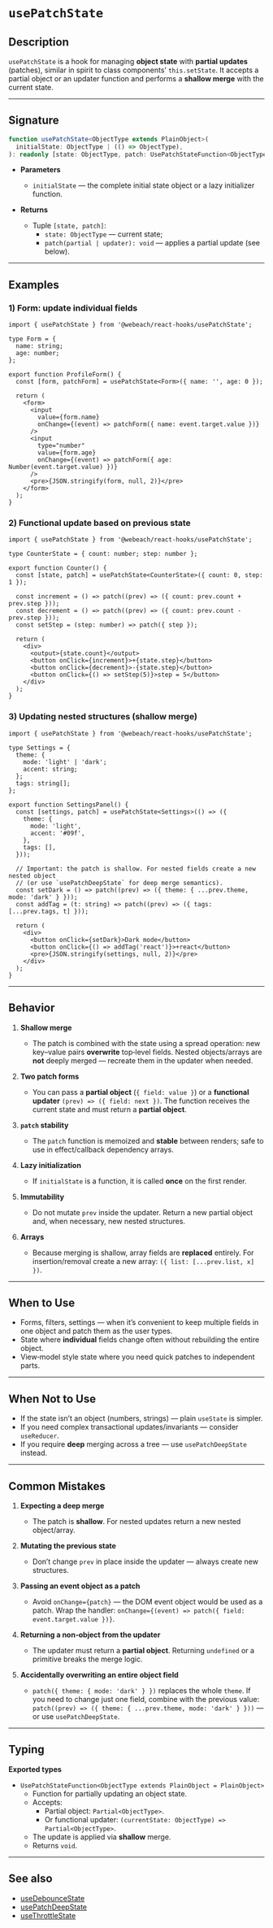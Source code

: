 # `usePatchState`

## Description

`usePatchState` is a hook for managing **object state** with **partial updates** (patches), similar in spirit to class components’ `this.setState`. It accepts a partial object or an updater function and performs a **shallow merge** with the current state.

---

## Signature

```ts
function usePatchState<ObjectType extends PlainObject>(
  initialState: ObjectType | (() => ObjectType),
): readonly [state: ObjectType, patch: UsePatchStateFunction<ObjectType>];
```

- **Parameters**
   - `initialState` — the complete initial state object or a lazy initializer function.

- **Returns**
   - Tuple `[state, patch]`:
      - `state: ObjectType` — current state;
      - `patch(partial | updater): void` — applies a partial update (see below).

---

## Examples

### 1) Form: update individual fields

```tsx
import { usePatchState } from '@webeach/react-hooks/usePatchState';

type Form = {
  name: string;
  age: number;
};

export function ProfileForm() {
  const [form, patchForm] = usePatchState<Form>({ name: '', age: 0 });

  return (
    <form>
      <input
        value={form.name}
        onChange={(event) => patchForm({ name: event.target.value })}
      />
      <input
        type="number"
        value={form.age}
        onChange={(event) => patchForm({ age: Number(event.target.value) })}
      />
      <pre>{JSON.stringify(form, null, 2)}</pre>
    </form>
  );
}
```

### 2) Functional update based on previous state

```tsx
import { usePatchState } from '@webeach/react-hooks/usePatchState';

type CounterState = { count: number; step: number };

export function Counter() {
  const [state, patch] = usePatchState<CounterState>({ count: 0, step: 1 });

  const increment = () => patch((prev) => ({ count: prev.count + prev.step }));
  const decrement = () => patch((prev) => ({ count: prev.count - prev.step }));
  const setStep = (step: number) => patch({ step });

  return (
    <div>
      <output>{state.count}</output>
      <button onClick={increment}>+{state.step}</button>
      <button onClick={decrement}>-{state.step}</button>
      <button onClick={() => setStep(5)}>step = 5</button>
    </div>
  );
}
```

### 3) Updating nested structures (shallow merge)

```tsx
import { usePatchState } from '@webeach/react-hooks/usePatchState';

type Settings = {
  theme: {
    mode: 'light' | 'dark';
    accent: string;
  };
  tags: string[];
};

export function SettingsPanel() {
  const [settings, patch] = usePatchState<Settings>(() => ({
    theme: {
      mode: 'light',
      accent: '#09f',
    },
    tags: [],
  }));

  // Important: the patch is shallow. For nested fields create a new nested object
  // (or use `usePatchDeepState` for deep merge semantics).
  const setDark = () => patch((prev) => ({ theme: { ...prev.theme, mode: 'dark' } }));
  const addTag = (t: string) => patch((prev) => ({ tags: [...prev.tags, t] }));

  return (
    <div>
      <button onClick={setDark}>Dark mode</button>
      <button onClick={() => addTag('react')}>+react</button>
      <pre>{JSON.stringify(settings, null, 2)}</pre>
    </div>
  );
}
```

---

## Behavior

1. **Shallow merge**
   - The patch is combined with the state using a spread operation: new key–value pairs **overwrite** top‑level fields. Nested objects/arrays are **not** deeply merged — recreate them in the updater when needed.

2. **Two patch forms**
   - You can pass a **partial object** (`{ field: value }`) or a **functional updater** `(prev) => ({ field: next })`. The function receives the current state and must return a **partial object**.

3. **`patch` stability**
   - The `patch` function is memoized and **stable** between renders; safe to use in effect/callback dependency arrays.

4. **Lazy initialization**
   - If `initialState` is a function, it is called **once** on the first render.

5. **Immutability**
   - Do not mutate `prev` inside the updater. Return a new partial object and, when necessary, new nested structures.

6. **Arrays**
   - Because merging is shallow, array fields are **replaced** entirely. For insertion/removal create a new array: `({ list: [...prev.list, x] })`.

---

## When to Use

- Forms, filters, settings — when it’s convenient to keep multiple fields in one object and patch them as the user types.
- State where **individual** fields change often without rebuilding the entire object.
- View‑model style state where you need quick patches to independent parts.

---

## When **Not** to Use

- If the state isn’t an object (numbers, strings) — plain `useState` is simpler.
- If you need complex transactional updates/invariants — consider `useReducer`.
- If you require **deep** merging across a tree — use `usePatchDeepState` instead.

---

## Common Mistakes

1. **Expecting a deep merge**
   - The patch is **shallow**. For nested updates return a new nested object/array.

2. **Mutating the previous state**
   - Don’t change `prev` in place inside the updater — always create new structures.

3. **Passing an event object as a patch**
   - Avoid `onChange={patch}` — the DOM event object would be used as a patch. Wrap the handler: `onChange={(event) => patch({ field: event.target.value })}`.

4. **Returning a non‑object from the updater**
   - The updater must return a **partial object**. Returning `undefined` or a primitive breaks the merge logic.

5. **Accidentally overwriting an entire object field**
   - `patch({ theme: { mode: 'dark' } })` replaces the whole `theme`. If you need to change just one field, combine with the previous value: `patch((prev) => ({ theme: { ...prev.theme, mode: 'dark' } }))` — or use `usePatchDeepState`.

---

## Typing

**Exported types**

- `UsePatchStateFunction<ObjectType extends PlainObject = PlainObject>`
   - Function for partially updating an object state.
   - Accepts:
      - Partial object: `Partial<ObjectType>`.
      - Or functional updater: `(currentState: ObjectType) => Partial<ObjectType>`.
   - The update is applied via **shallow** merge.
   - Returns `void`.

---

## See also

- [useDebounceState](useDebounceState.md)
- [usePatchDeepState](usePatchDeepState.md)
- [useThrottleState](useThrottleState.md)
